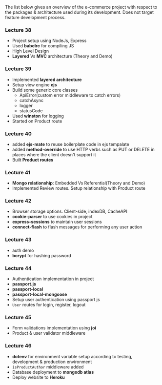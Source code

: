 The list below gives an overview of the e-commerce project with respect to the packages & architecture used during its development. Does not target feature development process.

### Lecture 38
- Project setup using NodeJs, Express
- Used **babelrc** for compiling JS
- High Level Design
- **Layered** Vs **MVC** architecture (Theory and Demo)

### Lecture 39
- Implemented **layered architecture**
- Setup view engine **ejs**
- Build some generic core classes 
	- ApiError(custom error middleware to catch errors)
	- catchAsync
	- logger
	- statusCode
- Used **winston** for logging
- Started on Product route

### Lecture 40
- added **ejs-mate** to reuse boilerplate code in ejs tempalate
- added **method-override** to use HTTP verbs such as PUT or DELETE in places where the client doesn't support it
- Built **Product routes**

### Lecture 41
- **Mongo relationship**: Embedded Vs Referential(Theory and Demo)
- Implemented Review routes. Setup relationship with Product route

### Lecture 42
- Browser storage options. Client-side, indexDB, CacheAPI
- **cookie-parser** to use cookies in project
- **express-sessions** to maintain user sessions
- **connect-flash** to flash messages for performing any user action

### Lecture 43
- auth demo
- **bcrypt** for hashing password

### Lecture 44
- Authentication implementation in project
- **passport.js**
- **passport-local**
- **passport-local-mongoose**
- Setup user authentication using passport js
- `User` routes for login, register, logout

### Lecture 45
- Form validations implementation using **joi**
- Product & user validator middleware

### Lecture 46
- **dotenv** for environment variable setup according to testing, development & production environment 
- `isProductAuthor` middleware added
- Database deployment to **mongodb atlas**
- Deploy website to **Heroku**
